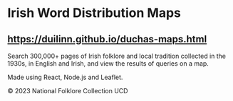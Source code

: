 # Irish Word Distribution Maps

## https://duilinn.github.io/duchas-maps.html

Search 300,000+ pages of Irish folklore and local tradition collected in the 1930s, in English and Irish, and view the results of queries on a map.

Made using React, Node.js and Leaflet.
                        
© 2023 National Folklore Collection UCD